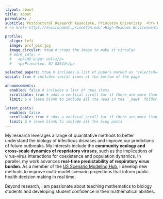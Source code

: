```yaml
---
layout: about
title: about
permalink: /
subtitle: Postdoctoral Research Associate, Princeton Univeristy  <br> High Meadows Environmental Institute and Department of Ecology and Evolutionary Biology<br><br>infectious disease modeling | quantitative methods | management under uncertainty <br>
# <a href='https://environment.princeton.edu'>High Meadows Environmental Insitute</a>   <a href='https://eeb.princeton.edu'>Department of Ecology and Evolutionary Biology</a> 

profile:
  align: left
  image: prof_pic.jpg
  image_circular: true # crops the image to make it circular
  # more_info: >
  #   <p>106 Guyot Hall</p>
  #   <p>Princeton, NJ 08544</p>

selected_papers: true # includes a list of papers marked as "selected={true}"
social: true # includes social icons at the bottom of the page

announcements:
  enabled: false # includes a list of news items
  scrollable: true # adds a vertical scroll bar if there are more than 3 news items
  limit: 5 # leave blank to include all the news in the `_news` folder

latest_posts:
  enabled: false
  scrollable: true # adds a vertical scroll bar if there are more than 3 new posts items
  limit: 3 # leave blank to include all the blog posts
---
```


My research leverages a range of quantitative methods to better understand the biology of infectious diseases and improve our predictions of future outbreaks. My interests include the **community ecology and cross-scale dynamics of respriatory viruses**, such as the implications of virus-virus interactions for coexistence and population dynamics. In parallel, my work advances **real-time predictability of respiratory virus burden**. As a member of the [US Scenario Modeling Hub](https://scenariomodelinghub.org), I develop new methods to improve multi-model scenario projections that inform public health decision making in real time.

Beyond research, I am passionate about teaching mathematics to biology students and developing student confidence in their mathematical abilities. 
<!-- See my [teaching page](_pages/teaching.md) to learn more!   -->
<!-- making quantiative methods accessible -->


<!-- TESTING 123. 456. Write your biography here. Tell the world about yourself. Link to your favorite [subreddit](http://reddit.com). You can put a picture in, too. The code is already in, just name your picture `prof_pic.jpg` and put it in the `img/` folder.

Put your address / P.O. box / other info right below your picture. You can also disable any of these elements by editing `profile` property of the YAML header of your `_pages/about.md`. Edit `_bibliography/papers.bib` and Jekyll will render your [publications page](/al-folio/publications/) automatically.

Link to your social media connections, too. This theme is set up to use [Font Awesome icons](https://fontawesome.com/) and [Academicons](https://jpswalsh.github.io/academicons/), like the ones below. Add your Facebook, Twitter, LinkedIn, Google Scholar, or just disable all of them. -->
